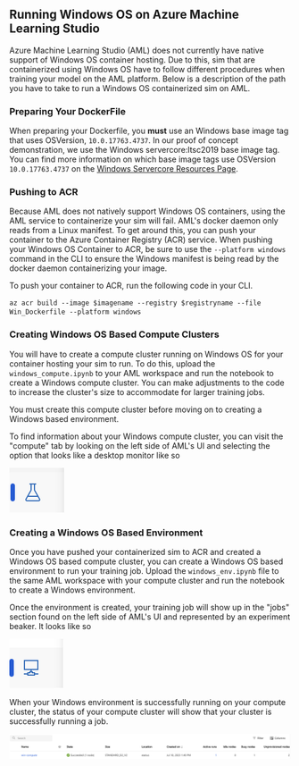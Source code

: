## Running Windows OS on Azure Machine Learning Studio

Azure Machine Learning Studio (AML) does not currently have native support of Windows OS container hosting. Due to this, sim that are containerized using Windows OS have to follow different procedures when training your model on the AML platform. Below is a description of the path you have to take to run a Windows OS containerized sim on AML. 

### Preparing Your DockerFile

When preparing your Dockerfile, you **must** use an Windows base image tag that uses OSVersion, `10.0.17763.4737`. In our proof of concept demonstration, we use the Windows servercore:ltsc2019 base image tag. You can find more information on which base image tags use OSVersion `10.0.17763.4737` on the [Windows Servercore Resources Page](https://hub.docker.com/_/microsoft-windows-servercore).

### Pushing to ACR

Because AML does not natively support Windows OS containers, using the AML service to containerize your sim will fail. AML's docker daemon only reads from a Linux manifest. To get around this, you can push your container to the Azure Container Registry (ACR) service. When pushing your Windows OS Container to ACR, be sure to use the `--platform windows` command in the CLI to ensure the Windows manifest is being read by the docker daemon containerizing your image. 

To push your container to ACR, run the following code in your CLI.

````
az acr build --image $imagename --registry $registryname --file Win_Dockerfile --platform windows
````

### Creating Windows OS Based Compute Clusters

You will have to create a compute cluster running on Windows OS for your container hosting your sim to run. To do this, upload the ``windows_compute.ipynb`` to your AML workspace and run the notebook to create a Windows compute cluster. You can make adjustments to the code to increase the cluster's size to accommodate for larger training jobs. 

You must create this compute cluster before moving on to creating a Windows based environment. 

To find information about your Windows compute cluster, you can visit the "compute" tab by looking on the left side of AML's UI and selecting the option that looks like a desktop monitor like so 

![beaker](images/beaker.png)



### Creating a Windows OS Based Environment

Once you have pushed your containerized sim to ACR and created a Windows OS based compute cluster, you can create a Windows OS based environment to run your training job. Upload the ``windows_env.ipynb`` file to the same AML workspace with your compute cluster and run the notebook to create a Windows environment. 

Once the environment is created, your training job will show up in the "jobs" section found on the left side of AML's UI and represented by an experiment beaker. It looks like so 

![compute](images/compute.png)

When your Windows environment is successfully running on your compute cluster, the status of your compute cluster will show that your cluster is successfully running a job. 

![activejob](images/hosted_env_compute_windows.png)

